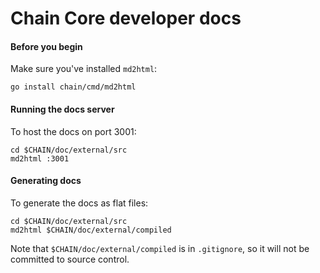 # Chain Core developer docs

#### Before you begin

Make sure you've installed `md2html`:

```
go install chain/cmd/md2html
```

#### Running the docs server

To host the docs on port 3001:

```
cd $CHAIN/doc/external/src
md2html :3001
```

#### Generating docs

To generate the docs as flat files:

```
cd $CHAIN/doc/external/src
md2html $CHAIN/doc/external/compiled
```

Note that `$CHAIN/doc/external/compiled` is in `.gitignore`, so it will not be committed to source control.
